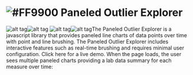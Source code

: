 # ![#FF9900](https://placehold.it/25x50/FF9900/000000?text=+) Paneled Outlier Explorer




![alt tag](https://im2.ezgif.com/tmp/ezgif-2-4f0a669509.png)![alt tag](https://im2.ezgif.com/tmp/ezgif-2-dbd1f3242f.png)
![alt tag](https://im2.ezgif.com/tmp/ezgif-2-c045d98543.png)![alt tag](https://im2.ezgif.com/tmp/ezgif-2-f4346a6b2f.gif)The Paneled Outlier Explorer is a javascript library that provides paneled line charts of data points over time with point and line brushing. The Paneled Outlier Explorer includes interactive features such as real-time brushing and requires minimal user configuration. Click here for a live demo. When the page loads, the user sees multiple paneled charts providing a lab data summary for each measure over time:

